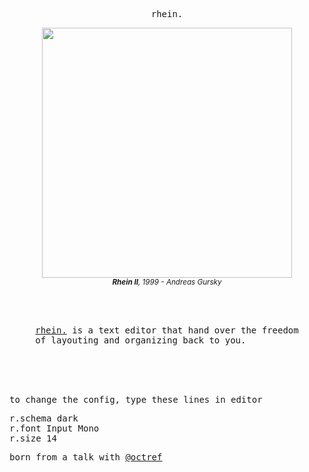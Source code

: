 <p align='center'><samp>rhein.</samp><p>

<p align='center'>
<img src='https://www.christies.com/img/LotImages/2011/NYR/2011_NYR_02480_0044_000(andreas_gursky_rhein_ii).jpg' width='400'>
<br>
<sub><em><b>Rhein II</b>, 1999 - Andreas Gursky</em></sub>
</p>

<br>
<br>

<p align='center'>
<samp>
<a href='https://antfu.github.io/rhein.'>rhein.</a> is a text editor that hand over the freedom<br>
of layouting and organizing back to you.&nbsp;&nbsp;&nbsp;&nbsp;&nbsp;&nbsp;&nbsp;&nbsp;&nbsp;&nbsp;
</samp>
</p>

<br>
<br>
<br>


<p>
<samp>
to change the config, type these lines in editor
</samp>
</p>

<pre>
r.schema dark
r.font Input Mono
r.size 14
</pre>

<p>
<samp>
born from a talk with <a href='https://github.com/octref'>@octref</a>
</samp>
</p>
